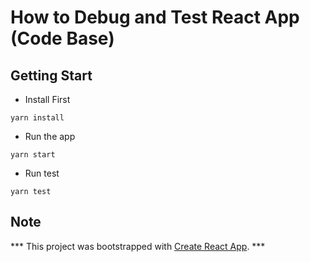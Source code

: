 # How to Debug and Test React App (Code Base)

## Getting Start
* Install First
```
yarn install
```
* Run the app
```
yarn start
```

* Run test
```
yarn test
```

## Note




*** This project was bootstrapped with [Create React App](https://github.com/facebook/create-react-app). ***

